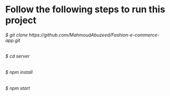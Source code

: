 # Follow the following steps to run this project
<h6>$ git clone https://github.com/MahmoudAbuzeed/Fashion-e-commerce-app.git </h6> 
<h6>$ cd server </h6>
<h6>$ npm install </h6>
<h6>$ npm start </h6>
